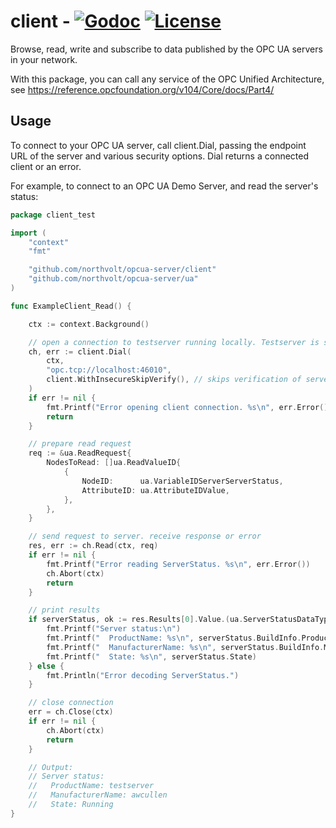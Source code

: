 # client - [![Godoc](http://img.shields.io/badge/go-documentation-blue.svg?style=flat-square)](https://pkg.go.dev/mod/github.com/northvolt/opcua-server/client) [![License](http://img.shields.io/badge/license-mit-blue.svg?style=flat-square)](https://raw.githubusercontent.com/northvolt/opcua-server/master/LICENSE)
Browse, read, write and subscribe to data published by the OPC UA servers in your network.

With this package, you can call any service of the OPC Unified Architecture, see https://reference.opcfoundation.org/v104/Core/docs/Part4/

## Usage
To connect to your OPC UA server, call client.Dial, passing the endpoint URL of the server and various security options. Dial returns a connected client or an error.

For example, to connect to an OPC UA Demo Server, and read the server's status: 

```go
package client_test

import (
	"context"
	"fmt"

	"github.com/northvolt/opcua-server/client"
	"github.com/northvolt/opcua-server/ua"
)

func ExampleClient_Read() {

	ctx := context.Background()

	// open a connection to testserver running locally. Testserver is started if not already running.
	ch, err := client.Dial(
		ctx,
		"opc.tcp://localhost:46010",
		client.WithInsecureSkipVerify(), // skips verification of server certificate
	)
	if err != nil {
		fmt.Printf("Error opening client connection. %s\n", err.Error())
		return
	}

	// prepare read request
	req := &ua.ReadRequest{
		NodesToRead: []ua.ReadValueID{
			{
				NodeID:      ua.VariableIDServerServerStatus,
				AttributeID: ua.AttributeIDValue,
			},
		},
	}

	// send request to server. receive response or error
	res, err := ch.Read(ctx, req)
	if err != nil {
		fmt.Printf("Error reading ServerStatus. %s\n", err.Error())
		ch.Abort(ctx)
		return
	}

	// print results
	if serverStatus, ok := res.Results[0].Value.(ua.ServerStatusDataType); ok {
		fmt.Printf("Server status:\n")
		fmt.Printf("  ProductName: %s\n", serverStatus.BuildInfo.ProductName)
		fmt.Printf("  ManufacturerName: %s\n", serverStatus.BuildInfo.ManufacturerName)
		fmt.Printf("  State: %s\n", serverStatus.State)
	} else {
		fmt.Println("Error decoding ServerStatus.")
	}

	// close connection
	err = ch.Close(ctx)
	if err != nil {
		ch.Abort(ctx)
		return
	}

	// Output:
	// Server status:
	//   ProductName: testserver
	//   ManufacturerName: awcullen
	//   State: Running
}


```
